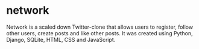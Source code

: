 # network

Network is a scaled down Twitter-clone that allows users to register, follow other users, create posts and like other posts. It was created using Python, Django, SQLite, HTML, CSS and JavaScript.

